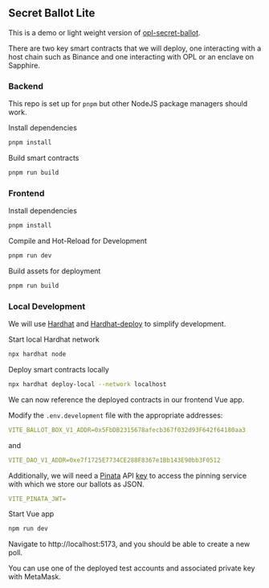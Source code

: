 ## Secret Ballot Lite
This is a demo or light weight version of [opl-secret-ballot](https://github.com/oasislabs/opl-secret-ballot).

There are two key smart contracts that we will deploy, one interacting with a host chain such as Binance and one interacting with OPL or an enclave on Sapphire.

### Backend

This repo is set up for `pnpm` but other NodeJS package managers should work.

Install dependencies
```sh
pnpm install
```

Build smart contracts
```sh
pnpm run build
```

### Frontend

Install dependencies

```sh
pnpm install
```

Compile and Hot-Reload for Development
```sh
pnpm run dev
```

Build assets for deployment
```sh
pnpm run build
```

### Local Development

We will use [Hardhat](https://hardhat.org/hardhat-runner/docs/getting-started#overview) and [Hardhat-deploy](https://github.com/wighawag/hardhat-deploy) to simplify development.

Start local Hardhat network
```sh
npx hardhat node
```

Deploy smart contracts locally
```sh
npx hardhat deploy-local --network localhost
```

We can now reference the deployed contracts in our frontend Vue app.

Modify the `.env.development` file with the appropriate addresses:
```yaml
VITE_BALLOT_BOX_V1_ADDR=0x5FbDB2315678afecb367f032d93F642f64180aa3
```
and
```yaml
VITE_DAO_V1_ADDR=0xe7f1725E7734CE288F8367e1Bb143E90bb3F0512
```

Additionally, we will need a [Pinata](https://www.pinata.cloud) API [key](https://docs.pinata.cloud/pinata-api/authentication) to access the pinning
service with which we store our ballots as JSON.

```yaml
VITE_PINATA_JWT=
```

Start Vue app
```sh
npm run dev
```

Navigate to http://localhost:5173, and you should be able to create a new poll.

You can use one of the deployed test accounts and associated private key with MetaMask.
